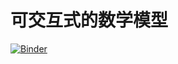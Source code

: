 # 可交互式的数学模型
[![Binder](https://mybinder.org/badge_logo.svg)](https://mybinder.org/v2/gh/jijiamoer/Interactive-mathematical-models/HEAD)
